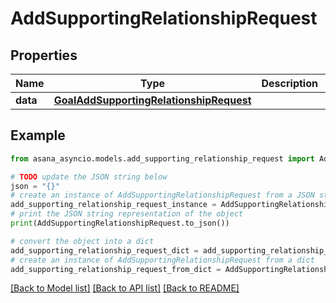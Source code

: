 # AddSupportingRelationshipRequest


## Properties

Name | Type | Description | Notes
------------ | ------------- | ------------- | -------------
**data** | [**GoalAddSupportingRelationshipRequest**](GoalAddSupportingRelationshipRequest.md) |  | [optional] 

## Example

```python
from asana_asyncio.models.add_supporting_relationship_request import AddSupportingRelationshipRequest

# TODO update the JSON string below
json = "{}"
# create an instance of AddSupportingRelationshipRequest from a JSON string
add_supporting_relationship_request_instance = AddSupportingRelationshipRequest.from_json(json)
# print the JSON string representation of the object
print(AddSupportingRelationshipRequest.to_json())

# convert the object into a dict
add_supporting_relationship_request_dict = add_supporting_relationship_request_instance.to_dict()
# create an instance of AddSupportingRelationshipRequest from a dict
add_supporting_relationship_request_from_dict = AddSupportingRelationshipRequest.from_dict(add_supporting_relationship_request_dict)
```
[[Back to Model list]](../README.md#documentation-for-models) [[Back to API list]](../README.md#documentation-for-api-endpoints) [[Back to README]](../README.md)


